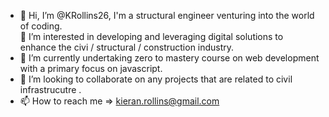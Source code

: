 - 👋 Hi, I’m @KRollins26, I'm a structural engineer venturing into the world of coding.   
👀 I’m interested in developing and leveraging digital solutions to enhance the civi / structural / construction industry.
- 🌱 I’m currently undertaking zero to mastery course on web development with a primary focus on javascript.
- 💞️ I’m looking to collaborate on any projects that are related to civil infrastrucutre .
- 📫 How to reach me => kieran.rollins@gmail.com

<!---
KRollins26/KRollins26 is a ✨ special ✨ repository because its `README.md` (this file) appears on your GitHub profile.
You can click the Preview link to take a look at your changes.
--->
